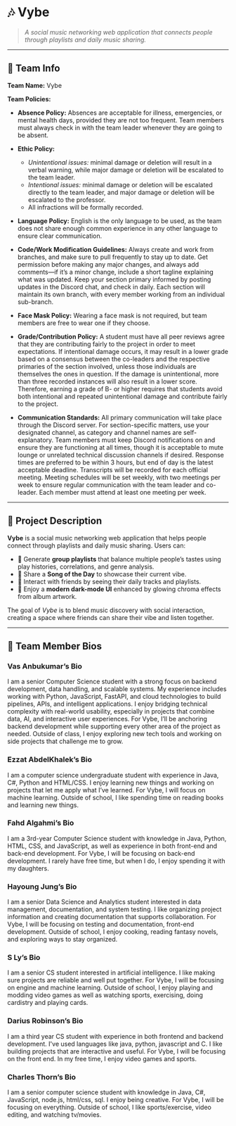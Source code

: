 # 🎶 Vybe  

> *A social music networking web application that connects people through playlists and daily music sharing.*  

---

## 📌 Team Info  

**Team Name:** Vybe  

**Team Policies:**  

- **Absence Policy:** Absences are acceptable for illness, emergencies, or mental health days, provided they are not too frequent. Team members must always check in with the team leader whenever they are going to be absent.  

- **Ethic Policy:**  
  - *Unintentional issues:* minimal damage or deletion will result in a verbal warning, while major damage or deletion will be escalated to the team leader.  
  - *Intentional issues:* minimal damage or deletion will be escalated directly to the team leader, and major damage or deletion will be escalated to the professor.  
  - All infractions will be formally recorded.  

- **Language Policy:** English is the only language to be used, as the team does not share enough common experience in any other language to ensure clear communication.  

- **Code/Work Modification Guidelines:** Always create and work from branches, and make sure to pull frequently to stay up to date. Get permission before making any major changes, and always add comments—if it’s a minor change, include a short tagline explaining what was updated. Keep your section primary informed by posting updates in the Discord chat, and check in daily. Each section will maintain its own branch, with every member working from an individual sub-branch.  

- **Face Mask Policy:** Wearing a face mask is not required, but team members are free to wear one if they choose.  

- **Grade/Contribution Policy:** A student must have all peer reviews agree that they are contributing fairly to the project in order to meet expectations. If intentional damage occurs, it may result in a lower grade based on a consensus between the co-leaders and the respective primaries of the section involved, unless those individuals are themselves the ones in question. If the damage is unintentional, more than three recorded instances will also result in a lower score. Therefore, earning a grade of B- or higher requires that students avoid both intentional and repeated unintentional damage and contribute fairly to the project.  

- **Communication Standards:** All primary communication will take place through the Discord server. For section-specific matters, use your designated channel, as category and channel names are self-explanatory. Team members must keep Discord notifications on and ensure they are functioning at all times, though it is acceptable to mute lounge or unrelated technical discussion channels if desired. Response times are preferred to be within 3 hours, but end of day is the latest acceptable deadline. Transcripts will be recorded for each official meeting. Meeting schedules will be set weekly, with two meetings per week to ensure regular communication with the team leader and co-leader. Each member must attend at least one meeting per week.  

---

## 📖 Project Description  

**Vybe** is a social music networking web application that helps people connect through playlists and daily music sharing. Users can:  

- 🔗 Generate **group playlists** that balance multiple people’s tastes using play histories, correlations, and genre analysis.  
- 🎵 Share a **Song of the Day** to showcase their current vibe.  
- 🖤 Interact with friends by seeing their daily tracks and playlists.  
- 🌌 Enjoy a **modern dark-mode UI** enhanced by glowing chroma effects from album artwork.  

The goal of *Vybe* is to blend music discovery with social interaction, creating a space where friends can share their vibe and listen together.  

---

## 👥 Team Member Bios  

### Vas Anbukumar’s Bio

I am a senior Computer Science student with a strong focus on backend development, data handling, and scalable systems. My experience includes working with Python, JavaScript, FastAPI, and cloud technologies to build pipelines, APIs, and intelligent applications. I enjoy bridging technical complexity with real-world usability, especially in projects that combine data, AI, and interactive user experiences. For Vybe, I’ll be anchoring backend development while supporting every other area of the project as needed. Outside of class, I enjoy exploring new tech tools and working on side projects that challenge me to grow.  

### Ezzat AbdelKhalek’s Bio  

I am a computer science undergraduate student with experience in Java, C#, Python and HTML/CSS. I enjoy learning new things and working on projects that let me apply what I’ve learned. For Vybe, I will focus on machine learning. Outside of school, I like spending time on reading books and learning new things.  

### Fahd Algahmi’s Bio

I am a 3rd-year Computer Science student with knowledge in Java, Python, HTML, CSS, and JavaScript, as well as experience in both front-end and back-end development. For Vybe, I will be focusing on back-end development. I rarely have free time, but when I do, I enjoy spending it with my daughters.  

### Hayoung Jung’s Bio

I am a senior Data Science and Analytics student interested in data management, documentation, and system testing. I like organizing project information and creating documentation that supports collaboration. For Vybe, I will be focusing on testing and documentation, front-end development. Outside of school, I enjoy cooking, reading fantasy novels, and exploring ways to stay organized.  

### S Ly’s Bio

I am a senior CS student interested in artificial intelligence. I like making sure projects are reliable and well put together. For Vybe, I will be focusing on engine and machine learning. Outside of school, I enjoy playing and modding video games as well as watching sports, exercising, doing cardistry and playing cards.  

### Darius Robinson’s Bio

I am a third year CS student with experience in both frontend and backend development. I've used languages like java, python, javascript and C. I like building projects that are interactive and useful. For Vybe, I will be focusing on the front end. In my free time, I enjoy video games and sports.  

### Charles Thorn’s Bio

I am a senior computer science student with knowledge in Java, C#, JavaScript, node.js, html/css, sql. I enjoy being creative. For Vybe, I will be focusing on everything. Outside of school, I like sports/exercise, video editing, and watching tv/movies.  
